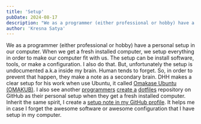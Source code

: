 ```yaml
---
title: 'Setup'
pubDate: 2024-08-17
description: "We as a programmer (either professional or hobby) have a personal setup in our computer. When we get a fresh installed computer, we setup everything in order to make our computer fit with us."
author: 'Kresna Satya'
---
```


We as a programmer (either professional or hobby) have a personal setup in our computer. When we get a fresh installed computer, we setup everything in order to make our computer fit with us. The setup can be install software, tools, or make a configuration. I also do that. But, unfortunately the setup is undocumented a.k.a inside my brain. Human tends to forget. So, in order to prevent that happen, they make a note as a secondary brain. DHH makes a clear setup for his work when use Ubuntu, it called [Omakase Ubuntu (OMAKUB)](https://omakub.org). I also see another [programmers](https://github.com/craftzdog/dotfiles-public) [create a](https://github.com/driesvints/dotfiles) [dotfiles](https://github.com/mattstauffer/dotfiles) repository on GitHub as their personal setup when they get a fresh installed computer. Inherit the same spirit, I create a [setup note in my GitHub profile](https://github.com/kresnasatya/setup). It helps me in case I forget the awesome software or awesome configuration that I have setup in my computer.